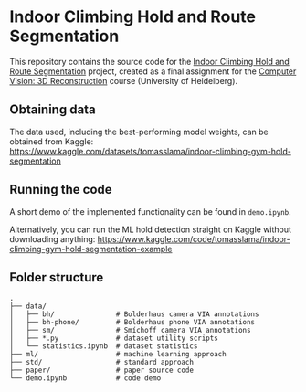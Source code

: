 # Indoor Climbing Hold and Route Segmentation
This repository contains the source code for the [Indoor Climbing Hold and Route Segmentation](https://github.com/xiaoxiae/Indoor-Climbing-Hold-and-Route-Segmentation/tree/main/paper/main.pdf) project, created as a final assignment for the [Computer Vision: 3D Reconstruction](https://hci.iwr.uni-heidelberg.de/content/computer-vision-3d-reconstruction-ws-2223) course (University of Heidelberg).

## Obtaining data
The data used, including the best-performing model weights, can be obtained from Kaggle: https://www.kaggle.com/datasets/tomasslama/indoor-climbing-gym-hold-segmentation

## Running the code
A short demo of the implemented functionality can be found in `demo.ipynb`.

Alternatively, you can run the ML hold detection straight on Kaggle without downloading anything: https://www.kaggle.com/code/tomasslama/indoor-climbing-gym-hold-segmentation-example

## Folder structure

```
.
├── data/
│   ├── bh/               # Bolderhaus camera VIA annotations
│   ├── bh-phone/         # Bolderhaus phone VIA annotations
│   ├── sm/               # Smíchoff camera VIA annotations
│   ├── *.py              # dataset utility scripts
│   └── statistics.ipynb  # dataset statistics
├── ml/                   # machine learning approach
├── std/                  # standard approach
├── paper/                # paper source code
└── demo.ipynb            # code demo
```
